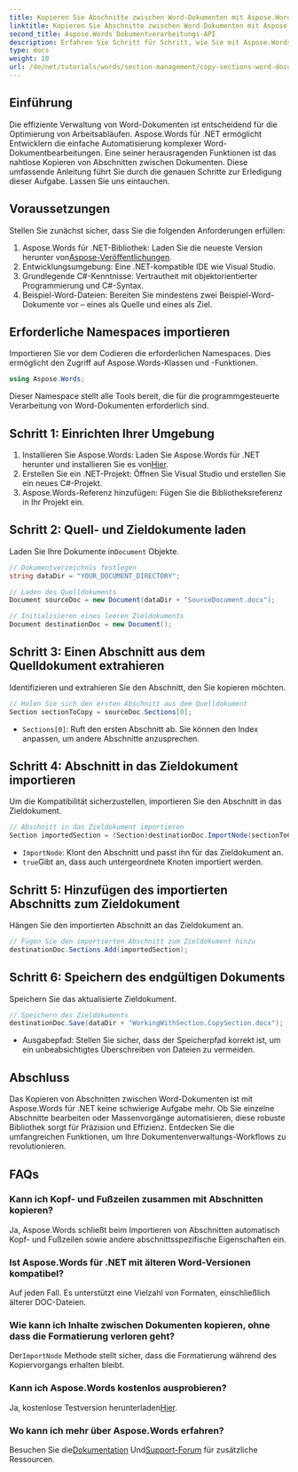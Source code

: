 ```yaml
---
title: Kopieren Sie Abschnitte zwischen Word-Dokumenten mit Aspose.Words
linktitle: Kopieren Sie Abschnitte zwischen Word-Dokumenten mit Aspose.Words
second_title: Aspose.Words Dokumentverarbeitungs-API
description: Erfahren Sie Schritt für Schritt, wie Sie mit Aspose.Words für .NET effizient Abschnitte zwischen Word-Dokumenten kopieren. Diese ausführliche Anleitung behandelt Voraussetzungen, Codebeispiele, erweiterte Tipps und häufig gestellte Fragen.
type: docs
weight: 10
url: /de/net/tutorials/words/section-management/copy-sections-word-documents/
---
```

## Einführung

Die effiziente Verwaltung von Word-Dokumenten ist entscheidend für die Optimierung von Arbeitsabläufen. Aspose.Words für .NET ermöglicht Entwicklern die einfache Automatisierung komplexer Word-Dokumentbearbeitungen. Eine seiner herausragenden Funktionen ist das nahtlose Kopieren von Abschnitten zwischen Dokumenten. Diese umfassende Anleitung führt Sie durch die genauen Schritte zur Erledigung dieser Aufgabe. Lassen Sie uns eintauchen.

## Voraussetzungen

Stellen Sie zunächst sicher, dass Sie die folgenden Anforderungen erfüllen:

1.  Aspose.Words für .NET-Bibliothek: Laden Sie die neueste Version herunter von[Aspose-Veröffentlichungen](https://releases.aspose.com/words/net/).
2. Entwicklungsumgebung: Eine .NET-kompatible IDE wie Visual Studio.
3. Grundlegende C#-Kenntnisse: Vertrautheit mit objektorientierter Programmierung und C#-Syntax.
4. Beispiel-Word-Dateien: Bereiten Sie mindestens zwei Beispiel-Word-Dokumente vor – eines als Quelle und eines als Ziel.

## Erforderliche Namespaces importieren

Importieren Sie vor dem Codieren die erforderlichen Namespaces. Dies ermöglicht den Zugriff auf Aspose.Words-Klassen und -Funktionen.

```csharp
using Aspose.Words;
```

Dieser Namespace stellt alle Tools bereit, die für die programmgesteuerte Verarbeitung von Word-Dokumenten erforderlich sind.

## Schritt 1: Einrichten Ihrer Umgebung

1. Installieren Sie Aspose.Words: Laden Sie Aspose.Words für .NET herunter und installieren Sie es von[Hier](https://releases.aspose.com/words/net/).
2. Erstellen Sie ein .NET-Projekt: Öffnen Sie Visual Studio und erstellen Sie ein neues C#-Projekt.
3. Aspose.Words-Referenz hinzufügen: Fügen Sie die Bibliotheksreferenz in Ihr Projekt ein.

## Schritt 2: Quell- und Zieldokumente laden

 Laden Sie Ihre Dokumente in`Document` Objekte.

```csharp
// Dokumentverzeichnis festlegen
string dataDir = "YOUR_DOCUMENT_DIRECTORY";

// Laden des Quelldokuments
Document sourceDoc = new Document(dataDir + "SourceDocument.docx");

// Initialisieren eines leeren Zieldokuments
Document destinationDoc = new Document();
```

## Schritt 3: Einen Abschnitt aus dem Quelldokument extrahieren

Identifizieren und extrahieren Sie den Abschnitt, den Sie kopieren möchten.

```csharp
// Holen Sie sich den ersten Abschnitt aus dem Quelldokument
Section sectionToCopy = sourceDoc.Sections[0];
```

- `Sections[0]`: Ruft den ersten Abschnitt ab. Sie können den Index anpassen, um andere Abschnitte anzusprechen.

## Schritt 4: Abschnitt in das Zieldokument importieren

Um die Kompatibilität sicherzustellen, importieren Sie den Abschnitt in das Zieldokument.

```csharp
// Abschnitt in das Zieldokument importieren
Section importedSection = (Section)destinationDoc.ImportNode(sectionToCopy, true);
```

- `ImportNode`: Klont den Abschnitt und passt ihn für das Zieldokument an.
- `true`Gibt an, dass auch untergeordnete Knoten importiert werden.

## Schritt 5: Hinzufügen des importierten Abschnitts zum Zieldokument

Hängen Sie den importierten Abschnitt an das Zieldokument an.

```csharp
// Fügen Sie den importierten Abschnitt zum Zieldokument hinzu
destinationDoc.Sections.Add(importedSection);
```

## Schritt 6: Speichern des endgültigen Dokuments

Speichern Sie das aktualisierte Zieldokument.

```csharp
// Speichern des Zieldokuments
destinationDoc.Save(dataDir + "WorkingWithSection.CopySection.docx");
```

- Ausgabepfad: Stellen Sie sicher, dass der Speicherpfad korrekt ist, um ein unbeabsichtigtes Überschreiben von Dateien zu vermeiden.

## Abschluss

Das Kopieren von Abschnitten zwischen Word-Dokumenten ist mit Aspose.Words für .NET keine schwierige Aufgabe mehr. Ob Sie einzelne Abschnitte bearbeiten oder Massenvorgänge automatisieren, diese robuste Bibliothek sorgt für Präzision und Effizienz. Entdecken Sie die umfangreichen Funktionen, um Ihre Dokumentenverwaltungs-Workflows zu revolutionieren.

## FAQs

### Kann ich Kopf- und Fußzeilen zusammen mit Abschnitten kopieren?
Ja, Aspose.Words schließt beim Importieren von Abschnitten automatisch Kopf- und Fußzeilen sowie andere abschnittsspezifische Eigenschaften ein.

### Ist Aspose.Words für .NET mit älteren Word-Versionen kompatibel?
Auf jeden Fall. Es unterstützt eine Vielzahl von Formaten, einschließlich älterer DOC-Dateien.

### Wie kann ich Inhalte zwischen Dokumenten kopieren, ohne dass die Formatierung verloren geht?
 Der`ImportNode` Methode stellt sicher, dass die Formatierung während des Kopiervorgangs erhalten bleibt.

### Kann ich Aspose.Words kostenlos ausprobieren?
 Ja, kostenlose Testversion herunterladen[Hier](https://releases.aspose.com/).

### Wo kann ich mehr über Aspose.Words erfahren?
 Besuchen Sie die[Dokumentation](https://reference.aspose.com/words/net/) Und[Support-Forum](https://forum.aspose.com/c/words/8) für zusätzliche Ressourcen.